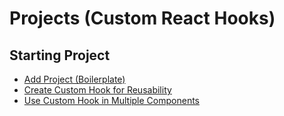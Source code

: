 # Projects (Custom React Hooks)

## Starting Project

- [Add Project (Boilerplate)](https://github.com/Aman0509/learningReact/pull/15/commits/74e9d42669dbca85beaed22446071f748cd01545)
- [Create Custom Hook for Reusability](https://github.com/Aman0509/learningReact/pull/15/commits/535cd2a32d092bd109a64265575004be96a1a779)
- [Use Custom Hook in Multiple Components](https://github.com/Aman0509/learningReact/pull/15/commits/8ce6afa9f00c685325ea2be26a1e126160f4f492)
